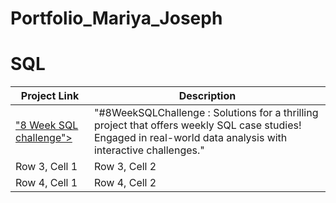 # Portfolio_Mariya_Joseph

<h1><a name="sql">SQL</a></h1>

| Project Link | Description |
| ------------ | ------------| 
| <a href="https://github.com/Mariyajoseph24/8_Week_SQL_challenge">"8 Week SQL challenge"></a><br> | "#8WeekSQLChallenge : Solutions for a thrilling project that offers weekly SQL case studies! Engaged in real-world data analysis with interactive challenges." | 
| Row 3, Cell 1 | Row 3, Cell 2 | 
| Row 4, Cell 1 | Row 4, Cell 2 | 
